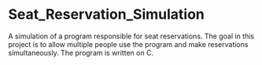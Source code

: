 # Seat_Reservation_Simulation
A simulation of a program responsible for seat reservations. The goal in this project is to allow multiple people use the program and make reservations simultaneously. The program is written on C.
